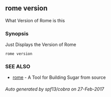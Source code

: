 ## rome version

What Version of Rome is this

### Synopsis


Just Displays the Version of Rome

```
rome version
```

### SEE ALSO
* [rome](rome.md)	 - A Tool for Building Sugar from source

###### Auto generated by spf13/cobra on 27-Feb-2017
